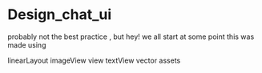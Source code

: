 # Design_chat_ui

probably not the best practice , but hey! we all start at some point this was made using

linearLayout
imageView
view
textView
vector assets
